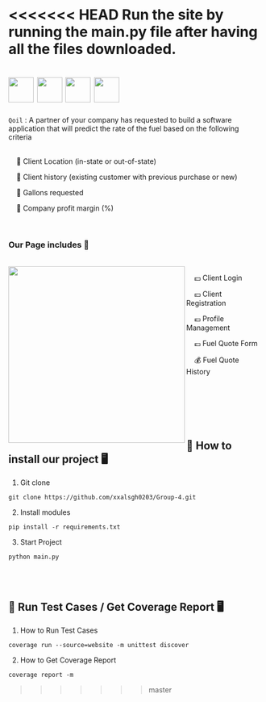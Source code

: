 <div class="callout">

<<<<<<< HEAD
Run the site by running the main.py file after having all the files downloaded.
=======
<h1>
  <img src="https://cdn-icons-png.flaticon.com/512/10050/10050492.png" width="50" height="50" />
  <img src="https://cdn-icons-png.flaticon.com/512/10136/10136927.png" width="50" height="50" />
  <img src="https://cdn-icons-png.flaticon.com/512/10085/10085779.png" width="50" height="50" />
  <img src="https://cdn-icons-png.flaticon.com/512/10050/10050422.png" width="50" height="50" />
 </h1>

  <div>
    <p><code>Qoil</code> : A partner of your company has requested to build a software application that will predict the rate of the fuel based on the following criteria
<br />
<br />



&nbsp; &nbsp; 📍 Client Location (in-state or out-of-state)

&nbsp; &nbsp; 📍 Client history (existing customer with previous purchase or new)

&nbsp; &nbsp; 📍 Gallons requested

&nbsp; &nbsp; 📍 Company profit margin (%)

<br>


### Our Page includes 🎯
<br />
<img align='left' src='https://media2.giphy.com/media/4oMoIbIQrvCjm/giphy.gif?cid=ecf05e47esel7g35iuq4diuyz01iw911vkecytet7dkfn18b&rid=giphy.gif&ct=g' width=350 />
      
&nbsp; &nbsp; 💵 Client Login

&nbsp; &nbsp; 💴 Client Registration

&nbsp; &nbsp; 💶 Profile Management

&nbsp; &nbsp; 💷 Fuel Quote Form

&nbsp; &nbsp; 💰 Fuel Quote History



<br /><br />





<br /><br />

## 📍 How to install our project 🖥
1. Git clone
```
git clone https://github.com/xxalsgh0203/Group-4.git
```
2. Install modules
```
pip install -r requirements.txt
```
3. Start Project
```
python main.py
```

<br /><br />

## 📍 Run Test Cases / Get Coverage Report 🖥
1. How to Run Test Cases
```
coverage run --source=website -m unittest discover
```
2. How to Get Coverage Report 
```
coverage report -m
```
>>>>>>> master
